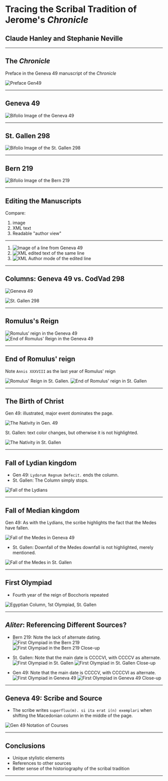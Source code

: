 # Tracing the Scribal Tradition of Jerome's *Chronicle* #

## Claude Hanley and Stephanie Neville

***


## The *Chronicle*

Preface in the Geneva 49 manuscript of the *Chronicle*

![Preface Gen49](prefgen49.jpg)

***

## Geneva 49

![Bifolio Image of the Geneva 49](gen49.jpg)


***

## St. Gallen 298

![Bifolio Image of the St. Gallen 298](stgallen298.jpg)

***

## Bern 219

![Bifolio Image of the Bern 219](bern219.jpg)

***

## Editing the Manuscripts

Compare:

1. image 
2. XML text
3. Readable "author view"

*** 

1. ![Image of a line from Geneva 49](linegen49.jpg)
2. ![XML edited text of the same line](xmlgen49.jpg)
3. ![XML Author mode of the edited line](authormodegen49.jpg)

***



## Columns: Geneva 49 vs. CodVad 298

![Geneva 49](columnsgen49.jpg)

![St. Gallen 298](columnsstgallen298.jpg)

***

## Romulus's Reign


![Romulus’ reign in the Geneva 49](romulusgen49.jpg)   ![End of Romulus' Reign in the Geneva 49](romendgen49.jpg)

***

## End of Romulus' reign ##


Note   `Annis XXXVIII` as the last year of Romulus' reign

![ Romulus' Reign in St. Gallen.](romulusstgallen298.jpg)  ![End of Romulus' reign in St. Gallen](romendstgallen298.jpg)

***

## The Birth of Christ
Gen 49: illustrated, major event dominates the page.

![The Nativity in Gen. 49](jesusgen49.jpg)

St. Gallen: text color changes, but otherwise it is not highlighted.

![The Nativity in St. Gallen](jesusstgallen298.jpg)

***

## Fall of Lydian kingdom

- Gen 49:  `Lydorum Regnum Defecit.` ends the column.
- St. Gallen: The Column simply stops.

![Fall of the Lydians](FalloftheMedes_St.GallenandGen49.png)

***

## Fall of Median kingdom ##


Gen 49: As with the Lydians, the scribe highlights the fact that the Medes have fallen.

![Fall of the Medes in Geneva 49](medesgen49.jpg)

- St. Gallen: Downfall of the Medes downfall is not highlighted, merely mentioned.

![Fall of the Medes in St. Gallen](FallofMedes51VCodVad.png)

***

## First Olympiad

- Fourth year of the reign of Bocchoris repeated

![Egyptian Column, 1st Olympiad, St. Gallen](1stolympiadstgallen298.jpg)



***

## *Aliter*: Referencing Different Sources?

- Bern 219: Note the lack of alternate dating.
![First Olympiad in the Bern 219](aliter-1.jpg) ![First Olympiad in the Bern 219 Close-up](aliter-4.jpg)

- St. Gallen: Note that the main date is CCCCVI, with CCCCV as alternate.
![First Olympiad in St. Gallen](aliter-2.jpg) ![First Olympiad in St. Gallen Close-up](aliter-5.jpg)

- Gen 49: Note that the main date is CCCCV, with CCCCVI as alternate.
![First Olympiad in Geneva 49](aliter-3.jpg) ![First Olympiad in Geneva 49 Close-up](aliter-6.jpg)

***

## Geneva 49: Scribe and Source

- The scribe writes `superfluu(m). si ita erat i(n) exemplari` when shifting the Macedonian column in the middle of the page.

![Gen 49 Notation of Courses](sourcegen49.jpg)



***

## Conclusions

- Unique stylistic elements
- References to other sources
- Better sense of the historiography of the scribal tradition

***
